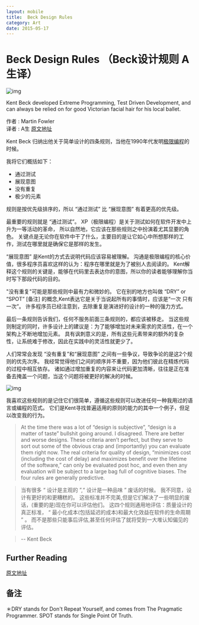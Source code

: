 ```yaml
---
layout: mobile
title:  Beck Design Rules
category: Art
date: 2015-05-17
---
```


Beck Design Rules （Beck设计规则 A生译）
=====================
![img](/img/2015/kent.jpg)

Kent Beck developed Extreme Programming, Test Driven Development, and can always be relied on for good Victorian facial hair for his local ballet.

作者 : Martin Fowler  
译者 : A生
[原文地址](http://martinfowler.com/bliki/BeckDesignRules.html)


Kent Beck 归纳出他关于简单设计的四条规则，当他在1990年代发明[极限编程](http://martinfowler.com/bliki/ExtremeProgramming.html)的时候。

我将它们概括如下：  
* 通过测试  
* 展现意图  
* 没有重复  
* 极少的元素  

规则是按优先级排序的，所以 “通过测试” 比 “展现意图” 有着更高的优先级。  
  
最重要的规则就是 “通过测试”。
XP（极限编程）是关于测试如何在软件开发中上升为一等活动的革命，
所以自然地，它应该在那些规则之中扮演着尤其显要的角色。
关键点是无论你在软件中干了什么，主要目的是让它如心中所想那样的工作，测试在哪里就是确保它是那样的发生。  


“展现意图” 是Kent的方式去说明代码应该容易被理解。
沟通是极限编程的核心价值，很多程序员喜欢这样的认为：程序在哪里就是为了被别人去阅读的。
Kent解释这个规则的关键是，能够在代码里去表达你的意图，所以你的读者能够理解你当时写下那段代码的目的。  


"没有重复"可能是那些规则中最有力和微妙的。
它在别的地方也叫做 “DRY” or “SPOT” [备注]  的概念,Kent表达它是关于当说起所有的事情时，应该是“一次 只有一次”。
许多程序员已经注意到，去除重复是演进好的设计的一种的强力方式。  

最后一条规则告诉我们，任何不服务前面三条规则的，都应该被移走。
当这些规则制定的同时，许多设计上的建议是：为了能够增加对未来需求的灵活性，在一个架构上不断地增加元素。
具有讽刺意义的是，所有这些元素带来的额外的复杂性，让系统难于修改，因此在实践中的灵活性就更少了。  

人们常常会发现 “没有重复”和“展现意图” 之间有一些争议，导致争论的是这2个规则的优先次序。
我经常觉得他们之间的顺序并不重要，因为他们彼此在精炼代码的过程中相互依存。
诸如通过增加重复的内容来让代码更加清晰，往往是正在准备去掩盖一个问题，当这个问题将被更好的解决的时候。  

![img](/img/2015/kent-sketch.png)

我喜欢这些规则的是记住它们很简单，遵循这些规则可以改进任何一种我用过的语言或编程的范式。
它们是Kent寻找普遍适用的原则的能力的其中一个例子，但足以改变我的行为。  

> At the time there was a lot of “design is subjective”, “design is a matter of taste” bullshit going around. I disagreed. There are better and worse designs. These criteria aren’t perfect, but they serve to sort out some of the obvious crap and (importantly) you can evaluate them right now. The real criteria for quality of design, “minimizes cost (including the cost of delay) and maximizes benefit over the lifetime of the software,” can only be evaluated post hoc, and even then any evaluation will be subject to a large bag full of cognitive biases. The four rules are generally predictive.


>当有很多 “ 设计是主观的 ”,“ 设计是一种品味 ” 废话的时候。
我不同意，设计有更好的和更糟糕的。
这些标准并不完美,但是它们解决了一些明显的废话，(重要的是)现在你可以评估他们。
这四个规则通用地评估：质量设计的真正标准， “ 最小化成本(包括延迟的成本)和最大化效益在软件的生命周期 ” 。
而不是那些只能事后评估,甚至任何评估了就将受到一大堆认知偏见的评估。

> -- Kent Beck

## Further Reading

[原文地址](http://martinfowler.com/bliki/BeckDesignRules.html)

## 备注
＊DRY stands for Don't Repeat Yourself, and comes from The Pragmatic Programmer.
SPOT stands for Single Point Of Truth.

